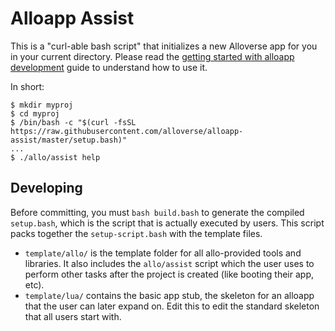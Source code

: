 # Alloapp Assist

This is a "curl-able bash script" that initializes a new Alloverse
app for you in your current directory. Please read the
[getting started with alloapp development](https://docs.alloverse.com/)
guide to understand how to use it.

In short:

```
$ mkdir myproj
$ cd myproj
$ /bin/bash -c "$(curl -fsSL https://raw.githubusercontent.com/alloverse/alloapp-assist/master/setup.bash)"
...
$ ./allo/assist help
```

## Developing

Before committing, you must `bash build.bash` to generate the compiled `setup.bash`,
which is the script that is actually executed by users. This script packs
together the `setup-script.bash` with the template files.

- `template/allo/` is the template folder for all allo-provided tools and libraries. It
  also includes the `allo/assist` script which the user uses to perform
  other tasks after the project is created (like booting their app, etc).
- `template/lua/` contains the basic app stub, the skeleton for an alloapp that the user
  can later expand on. Edit this to edit the standard skeleton that all users
  start with.
